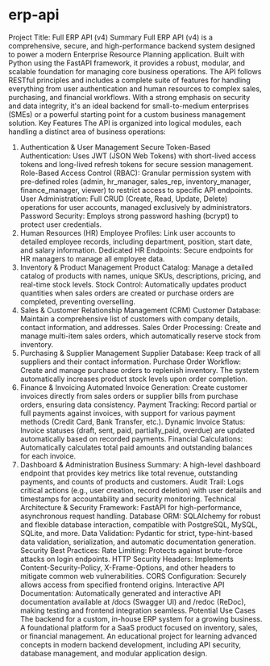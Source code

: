 # erp-api
Project Title: Full ERP API (v4)
Summary
Full ERP API (v4) is a comprehensive, secure, and high-performance backend system designed to power a modern Enterprise Resource Planning application. Built with Python using the FastAPI framework, it provides a robust, modular, and scalable foundation for managing core business operations.
The API follows RESTful principles and includes a complete suite of features for handling everything from user authentication and human resources to complex sales, purchasing, and financial workflows. With a strong emphasis on security and data integrity, it's an ideal backend for small-to-medium enterprises (SMEs) or a powerful starting point for a custom business management solution.
Key Features
The API is organized into logical modules, each handling a distinct area of business operations:
1. Authentication & User Management
Secure Token-Based Authentication: Uses JWT (JSON Web Tokens) with short-lived access tokens and long-lived refresh tokens for secure session management.
Role-Based Access Control (RBAC): Granular permission system with pre-defined roles (admin, hr_manager, sales_rep, inventory_manager, finance_manager, viewer) to restrict access to specific API endpoints.
User Administration: Full CRUD (Create, Read, Update, Delete) operations for user accounts, managed exclusively by administrators.
Password Security: Employs strong password hashing (bcrypt) to protect user credentials.
2. Human Resources (HR)
Employee Profiles: Link user accounts to detailed employee records, including department, position, start date, and salary information.
Dedicated HR Endpoints: Secure endpoints for HR managers to manage all employee data.
3. Inventory & Product Management
Product Catalog: Manage a detailed catalog of products with names, unique SKUs, descriptions, pricing, and real-time stock levels.
Stock Control: Automatically updates product quantities when sales orders are created or purchase orders are completed, preventing overselling.
4. Sales & Customer Relationship Management (CRM)
Customer Database: Maintain a comprehensive list of customers with company details, contact information, and addresses.
Sales Order Processing: Create and manage multi-item sales orders, which automatically reserve stock from inventory.
5. Purchasing & Supplier Management
Supplier Database: Keep track of all suppliers and their contact information.
Purchase Order Workflow: Create and manage purchase orders to replenish inventory. The system automatically increases product stock levels upon order completion.
6. Finance & Invoicing
Automated Invoice Generation: Create customer invoices directly from sales orders or supplier bills from purchase orders, ensuring data consistency.
Payment Tracking: Record partial or full payments against invoices, with support for various payment methods (Credit Card, Bank Transfer, etc.).
Dynamic Invoice Status: Invoice statuses (draft, sent, paid, partially_paid, overdue) are updated automatically based on recorded payments.
Financial Calculations: Automatically calculates total paid amounts and outstanding balances for each invoice.
7. Dashboard & Administration
Business Summary: A high-level dashboard endpoint that provides key metrics like total revenue, outstanding payments, and counts of products and customers.
Audit Trail: Logs critical actions (e.g., user creation, record deletion) with user details and timestamps for accountability and security monitoring.
Technical Architecture & Security
Framework: FastAPI for high-performance, asynchronous request handling.
Database ORM: SQLAlchemy for robust and flexible database interaction, compatible with PostgreSQL, MySQL, SQLite, and more.
Data Validation: Pydantic for strict, type-hint-based data validation, serialization, and automatic documentation generation.
Security Best Practices:
Rate Limiting: Protects against brute-force attacks on login endpoints.
HTTP Security Headers: Implements Content-Security-Policy, X-Frame-Options, and other headers to mitigate common web vulnerabilities.
CORS Configuration: Securely allows access from specified frontend origins.
Interactive API Documentation: Automatically generated and interactive API documentation available at /docs (Swagger UI) and /redoc (ReDoc), making testing and frontend integration seamless.
Potential Use Cases
The backend for a custom, in-house ERP system for a growing business.
A foundational platform for a SaaS product focused on inventory, sales, or financial management.
An educational project for learning advanced concepts in modern backend development, including API security, database management, and modular application design.
